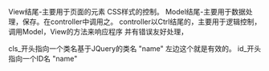View结尾-主要用于页面的元素 CSS样式的控制。
Model结尾-主要用于数据处理，保存。在controller中调用之。
controller以Ctrl结尾的，主要用于逻辑控制，调用Model，View的方法来响应程序
并有错误友好处理，

cls_开头指向一个类名基于JQuery的类名 "name" 左边这个就是有效的。
id_开头指向一个ID名 "name"